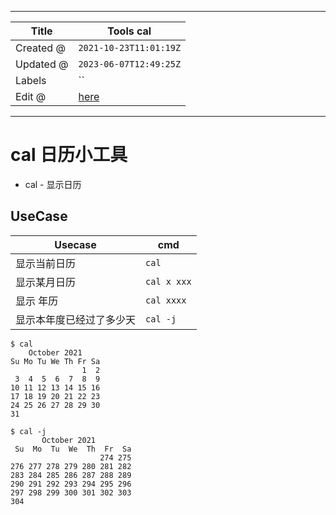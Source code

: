 -----

| Title     | Tools cal                                          |
| --------- | -------------------------------------------------- |
| Created @ | `2021-10-23T11:01:19Z`                             |
| Updated @ | `2023-06-07T12:49:25Z`                             |
| Labels    | \`\`                                               |
| Edit @    | [here](https://github.com/junxnone/linux/issues/7) |

-----

# cal 日历小工具

  - cal - 显示日历

## UseCase

| Usecase      | cmd         |
| ------------ | ----------- |
| 显示当前日历       | `cal`       |
| 显示某月日历       | `cal x xxx` |
| 显示 年历        | `cal xxxx`  |
| 显示本年度已经过了多少天 | `cal -j`    |

    $ cal
        October 2021
    Su Mo Tu We Th Fr Sa
                    1  2
     3  4  5  6  7  8  9
    10 11 12 13 14 15 16
    17 18 19 20 21 22 23
    24 25 26 27 28 29 30
    31
    
    $ cal -j
           October 2021
     Su  Mo  Tu  We  Th  Fr  Sa
                        274 275
    276 277 278 279 280 281 282
    283 284 285 286 287 288 289
    290 291 292 293 294 295 296
    297 298 299 300 301 302 303
    304
